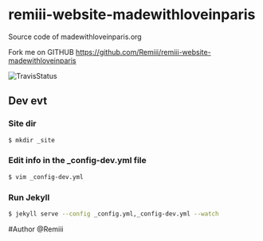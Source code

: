# remiii-website-madewithloveinparis

Source code of madewithloveinparis.org

Fork me on GITHUB https://github.com/Remiii/remiii-website-madewithloveinparis

![TravisStatus](https://travis-ci.org/Remiii/remiii-website-madewithloveinparis)<br />

## Dev evt

### Site dir

```sh
$ mkdir _site
```

### Edit info in the _config-dev.yml file

```sh
$ vim _config-dev.yml
```

### Run Jekyll
```sh
$ jekyll serve --config _config.yml,_config-dev.yml --watch
```

#Author
@Remiii
